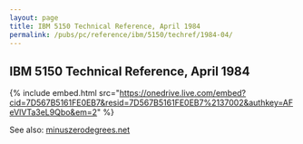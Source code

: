 ```yaml
---
layout: page
title: IBM 5150 Technical Reference, April 1984
permalink: /pubs/pc/reference/ibm/5150/techref/1984-04/
---
```


IBM 5150 Technical Reference, April 1984
-----------------------------------------

{% include embed.html src="https://onedrive.live.com/embed?cid=7D567B5161FE0EB7&resid=7D567B5161FE0EB7%2137002&authkey=AFeVlVTa3eL9Qbo&em=2" %}

See also: [minuszerodegrees.net](http://www.minuszerodegrees.net/manuals/IBM_5150_Technical_Reference_6322507_APR84.pdf)
